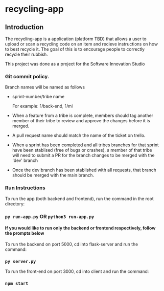 # recycling-app

## Introduction

The recycling-app is a application (platform TBD) that allows a user to upload or scan a recycling code on an item and recieve instructions on how to best recycle it. The goal of this is to encourage people to correctly recycle their rubbish.

This project was done as a project for the Software Innovation Studio

### Git commit policy.

Branch names will be named as follows

- sprint-number/tribe name

  For example: 1/back-end, 1/ml

- When a feature from a tribe is complete, members should tag another member of their tribe to review and approve the changes before it is merged.
- A pull request name should match the name of the ticket on trello.
- When a sprint has been completed and all tribes branches for that sprint have been stablised (free of bugs or crashes), a member of that tribe will need to submit a PR for the branch changes to be merged with the 'dev' branch
- Once the dev branch has been stablished with all requests, that branch should be merged with the main branch.

### Run Instructions

To run the app (both backend and frontend), run the command in the root directory:

### `py run-app.py` OR `python3 run-app.py`

#### If you would like to run only the backend or frontend respectively, follow the prompts below

To run the backend on port 5000, cd into flask-server and run the command:

### `py server.py`

To run the front-end on port 3000, cd into client and run the command:

### `npm start`
